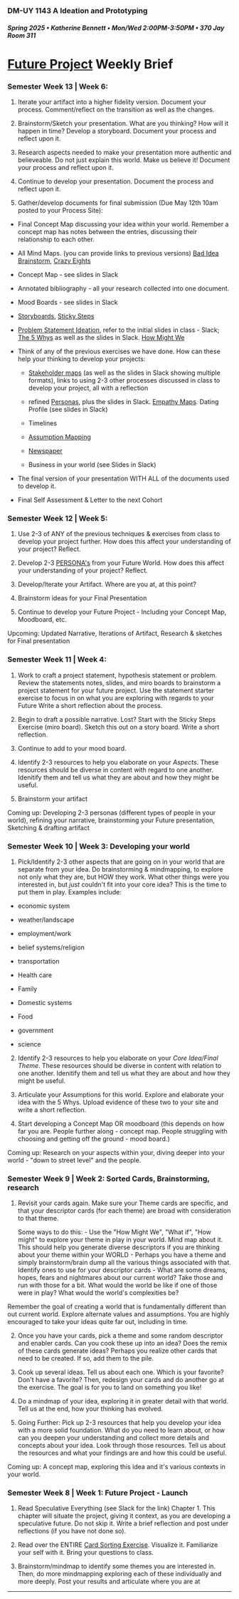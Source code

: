 ### DM-UY 1143 A Ideation and Prototyping
##### Spring 2025 • Katherine Bennett • Mon/Wed 2:00PM-3:50PM • 370 Jay Room 311

# [Future Project](Future.md) Weekly Brief

### Semester Week 13 | Week 6: 

1. Iterate your artifact into a higher fidelity version. Document your process. Comment/reflect on the transition as well as the changes.

2. Brainstorm/Sketch your presentation. What are you thinking? How will it happen in time? Develop a storyboard. Document your process and reflect upon it.

3. Research aspects needed to make your presentation more authentic and believeable. Do not just explain this world. Make us believe it! Document your process and reflect upon it.

4. Continue to develop your presentation. Document the process and reflect upon it.

5. Gather/develop documents for final submission (Due May 12th 10am posted to your Process Site):

- Final Concept Map discussing your idea within your world. Remember a concept map has notes between the entries, discussing their relationship to each other.

- All Mind Maps. (you can provide links to previous versions) [Bad Idea Brainstorm](https://miro.com/app/board/uXjVIC88Tzs=/), [Crazy Eights](https://miro.com/app/board/uXjVI-siAKA=/)

- Concept Map - see slides in Slack

- Annotated bibliography - all your research collected into one document.

- Mood Boards - see slides in Slack

- [Storyboards](https://miro.com/app/board/uXjVL9fyu6w=/), [Sticky Steps](https://miro.com/app/board/uXjVLOv4iHs=/)

- [Problem Statement Ideation](https://miro.com/app/board/uXjVLWEP_FQ=/), refer to the initial slides in class - Slack; [The 5 Whys](https://miro.com/app/board/uXjVLk2bckY=/) as well as the slides in Slack. [How Might We](https://miro.com/app/board/uXjVI8y4ILA=/)

- Think of any of the previous exercises we have done. How can these help your thinking to develop your projects: 

	- [Stakeholder maps](https://miro.com/app/board/uXjVLS4P34s=/) (as well as the slides in Slack showing multiple formats), links to using 2-3 other processes discussed in class to develop your project, all with a reflection

	- refined [Personas](https://miro.com/app/board/uXjVL9d1Lvw=/), plus the slides in Slack. [Empathy Maps](https://miro.com/app/board/uXjVITfy9tY=/). Dating Profile (see slides in Slack)

	- Timelines

	- [Assumption Mapping](https://miro.com/app/board/uXjVLkAh4As=/)

	- [Newspaper](https://miro.com/app/board/uXjVIC88Tzs=/)

	- Business in your world (see Slides in Slack)

- The final version of your presentation WITH ALL of the documents used to develop it.

- Final Self Assessment & Letter to the next Cohort



### Semester Week 12 | Week 5: 

1. Use 2-3 of ANY of the previous techniques & exercises from class to develop your project further. How does this affect your understanding of your project? Reflect.

2. Develop 2-3 [PERSONA's](Personas.md) from your Future World. How does this affect your understanding of your project? Reflect.

3. Develop/Iterate your Artifact. Where are you at, at this point?

4. Brainstorm ideas for your Final Presentation

5. Continue to develop your Future Project - Including your Concept Map, Moodboard, etc.

Upcoming: Updated Narrative, Iterations of Artifact, Research & sketches for Final presentation


### Semester Week 11 | Week 4: 

1. Work to craft a project statement, hypothesis statement or problem. Review the statements notes, slides, and miro boards to brainstorm a project statement for your future project. Use the statement starter exercise to focus in on what you are exploring with regards to your Future Write a short reflection about the process.

2. Begin to draft a possible narrative. Lost? Start with the Sticky Steps Exercise (miro board). Sketch this out on a story board. Write a short reflection.

3. Continue to add to your mood board.

4. Identify 2-3 resources to help you elaborate on your *Aspects*. These resources should be diverse in content with regard to one another. Idenitify them and tell us what they are about and how they might be useful.

5. Brainstorm your artifact

Coming up: Developing 2-3 personas (different types of people in your world), refining your narrative, brainstorming your Future presentation, Sketching & drafting artifact


### Semester Week 10 | Week 3: Developing your world

1. Pick/Identify 2-3 other aspects that are going on in your world that are separate from your idea. Do brainstorming & mindmapping, to explore not only what they are, but HOW they work. What other things were you interested in, but _just_ couldn't fit into your core idea? This is the time to put them in play. Examples include:

- economic system

- weather/landscape

- employment/work

- belief systems/religion

- transportation

- Health care

- Family

- Domestic systems

- Food

- government

- science


2. Identify 2-3 resources to help you elaborate on your *Core Idea/Final Theme*. These resources should be diverse in content with relation to one another. Idenitify them and tell us what they are about and how they might be useful.

3. Articulate your Assumptions for this world. Explore and elaborate your idea with the 5 Whys. Upload evidence of these two to your site and write a short reflection.

4. Start developing a Concept Map OR moodboard (this depends on how far you are. People further along - concept map. People struggling with choosing and getting off the ground - mood board.)

Coming up: Research on your aspects within your, diving deeper into your world - "down to street level" and the people.

### Semester Week 9 | Week 2: Sorted Cards, Brainstorming, research

1. Revisit your cards again. Make sure your Theme cards are specific, and that your descriptor cards (for each theme) are broad with consideration to that theme. 

	Some ways to do this:
		- Use the "How Might We", "What if", "How might" to explore your theme in play in your world. Mind map about it. This should help you generate diverse descriptors if you are thinking about your theme within your WORLD
		- Perhaps you have a theme and simply brainstorm/brain dump all the various things associated with that. Identify ones to use for your descriptor cards
		- What are some dreams, hopes, fears and nightmares about our current world? Take those and run with those for a bit. What would the world be like if one of those were in play? What would the world's complexities be?

Remember the goal of creating a world that is fundamentally different than out current world. Explore alternate values and assumptions. You are highly encouraged to take your ideas quite far out, including in time.

2. Once you have your cards, pick a theme and some random descriptor and enabler cards. Can you cook these up into an idea? Does the remix of these cards generate ideas? Perhaps you realize other cards that need to be created. If so, add them to the pile.

3. Cook up several ideas. Tell us about each one. Which is your favorite? Don't have a favorite? Then, redesign your cards and do another go at the exercise. The goal is for you to land on something you like!

4. Do a mindmap of your idea, exploring it in greater detail with that world. Tell us at the end, how your thinking has evolved.

5. Going Further: Pick up 2-3 resources that help you develop your idea with a more solid foundation. What do you need to learn about, or how can you deepen your understanding and collect more details and concepts about your idea. Look through those resources. Tell us about the resources and what your findings are and how this could be useful.

Coming up: A concept map, exploring this idea and it's various contexts in your world.


### Semester Week 8 | Week 1: Future Project - Launch

1. Read Speculative Everything (see Slack for the link) Chapter 1. This chapter will situate the project, giving it context, as you are developing a speculative future. Do not skip it. Write a brief reflection and post under reflections (if you have not done so).

2. Read over the ENTIRE [Card Sorting Exercise](cardSortingExercise.md). Visualize it. Familiarize your self with it. Bring your questions to class.

3. Brainstorm/mindmap to identify some themes you are interested in. Then, do more mindmapping exploring each of these individually and more deeply. Post your results and articulate where you are at




---


